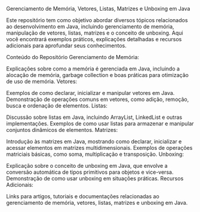Gerenciamento de Memória, Vetores, Listas, Matrizes e Unboxing em Java

Este repositório tem como objetivo abordar diversos tópicos relacionados ao desenvolvimento em Java, incluindo gerenciamento de memória, manipulação de vetores, listas, matrizes e o conceito de unboxing. Aqui você encontrará exemplos práticos, explicações detalhadas e recursos adicionais para aprofundar seus conhecimentos.

Conteúdo do Repositório
Gerenciamento de Memória:

Explicações sobre como a memória é gerenciada em Java, incluindo a alocação de memória, garbage collection e boas práticas para otimização de uso de memória.
Vetores:

Exemplos de como declarar, inicializar e manipular vetores em Java.
Demonstração de operações comuns em vetores, como adição, remoção, busca e ordenação de elementos.
Listas:

Discussão sobre listas em Java, incluindo ArrayList, LinkedList e outras implementações.
Exemplos de como usar listas para armazenar e manipular conjuntos dinâmicos de elementos.
Matrizes:

Introdução às matrizes em Java, mostrando como declarar, inicializar e acessar elementos em matrizes multidimensionais.
Exemplos de operações matriciais básicas, como soma, multiplicação e transposição.
Unboxing:

Explicação sobre o conceito de unboxing em Java, que envolve a conversão automática de tipos primitivos para objetos e vice-versa.
Demonstração de como usar unboxing em situações práticas.
Recursos Adicionais:

Links para artigos, tutoriais e documentações relacionadas ao gerenciamento de memória, vetores, listas, matrizes e unboxing em Java.
